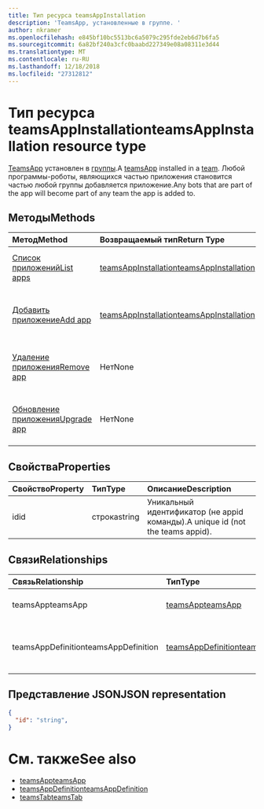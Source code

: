 ```yaml
---
title: Тип ресурса teamsAppInstallation
description: 'TeamsApp, установленные в группе. '
author: nkramer
ms.openlocfilehash: e845bf10bc5513bc6a5079c295fde2eb6d7b6fa5
ms.sourcegitcommit: 6a82bf240a3cfc0baabd227349e08a08311e3d44
ms.translationtype: MT
ms.contentlocale: ru-RU
ms.lasthandoff: 12/18/2018
ms.locfileid: "27312812"
---
```

# <a name="teamsappinstallation-resource-type"></a><span data-ttu-id="5d0db-103">Тип ресурса teamsAppInstallation</span><span class="sxs-lookup"><span data-stu-id="5d0db-103">teamsAppInstallation resource type</span></span>



<span data-ttu-id="5d0db-104">[TeamsApp](teamsapp.md) установлен в [группы](team.md).</span><span class="sxs-lookup"><span data-stu-id="5d0db-104">A [teamsApp](teamsapp.md) installed in a [team](team.md).</span></span> <span data-ttu-id="5d0db-105">Любой программы-роботы, являющихся частью приложения становится частью любой группы добавляется приложение.</span><span class="sxs-lookup"><span data-stu-id="5d0db-105">Any bots that are part of the app will become part of any team the app is added to.</span></span>

## <a name="methods"></a><span data-ttu-id="5d0db-106">Методы</span><span class="sxs-lookup"><span data-stu-id="5d0db-106">Methods</span></span>

| <span data-ttu-id="5d0db-107">Метод</span><span class="sxs-lookup"><span data-stu-id="5d0db-107">Method</span></span>       | <span data-ttu-id="5d0db-108">Возвращаемый тип</span><span class="sxs-lookup"><span data-stu-id="5d0db-108">Return Type</span></span>  |<span data-ttu-id="5d0db-109">Описание</span><span class="sxs-lookup"><span data-stu-id="5d0db-109">Description</span></span>|
|:---------------|:--------|:----------|
|[<span data-ttu-id="5d0db-110">Список приложений</span><span class="sxs-lookup"><span data-stu-id="5d0db-110">List apps</span></span>](../api/teamsappinstallation-list.md) | [<span data-ttu-id="5d0db-111">teamsAppInstallation</span><span class="sxs-lookup"><span data-stu-id="5d0db-111">teamsAppInstallation</span></span>](teamsapp.md) | <span data-ttu-id="5d0db-112">Список приложений, установленные в группе.</span><span class="sxs-lookup"><span data-stu-id="5d0db-112">Lists apps installed in a team.</span></span>|
|[<span data-ttu-id="5d0db-113">Добавить приложение</span><span class="sxs-lookup"><span data-stu-id="5d0db-113">Add app</span></span>](../api/teamsappinstallation-add.md) | [<span data-ttu-id="5d0db-114">teamsAppInstallation</span><span class="sxs-lookup"><span data-stu-id="5d0db-114">teamsAppInstallation</span></span>](teamsapp.md) | <span data-ttu-id="5d0db-115">Добавляет (установить) приложения в группу.</span><span class="sxs-lookup"><span data-stu-id="5d0db-115">Adds (installs) an app to a team.</span></span>|
|[<span data-ttu-id="5d0db-116">Удаление приложения</span><span class="sxs-lookup"><span data-stu-id="5d0db-116">Remove app</span></span>](../api/teamsappinstallation-delete.md) | <span data-ttu-id="5d0db-117">Нет</span><span class="sxs-lookup"><span data-stu-id="5d0db-117">None</span></span> | <span data-ttu-id="5d0db-118">Удаляет (удаление) приложения из группы.</span><span class="sxs-lookup"><span data-stu-id="5d0db-118">Removes (uninstalls) an app from a team.</span></span>|
|[<span data-ttu-id="5d0db-119">Обновление приложения</span><span class="sxs-lookup"><span data-stu-id="5d0db-119">Upgrade app</span></span>](../api/teamsappinstallation-delete.md) | <span data-ttu-id="5d0db-120">Нет</span><span class="sxs-lookup"><span data-stu-id="5d0db-120">None</span></span> | <span data-ttu-id="5d0db-121">Обновление до последней версии приложения.</span><span class="sxs-lookup"><span data-stu-id="5d0db-121">Upgrades to the latest version of the app.</span></span>|

## <a name="properties"></a><span data-ttu-id="5d0db-122">Свойства</span><span class="sxs-lookup"><span data-stu-id="5d0db-122">Properties</span></span>

| <span data-ttu-id="5d0db-123">Свойство</span><span class="sxs-lookup"><span data-stu-id="5d0db-123">Property</span></span>            | <span data-ttu-id="5d0db-124">Тип</span><span class="sxs-lookup"><span data-stu-id="5d0db-124">Type</span></span>     | <span data-ttu-id="5d0db-125">Описание</span><span class="sxs-lookup"><span data-stu-id="5d0db-125">Description</span></span> |
|:------------------- |:-------- |:----------- |
| <span data-ttu-id="5d0db-126">id</span><span class="sxs-lookup"><span data-stu-id="5d0db-126">id</span></span>                  | <span data-ttu-id="5d0db-127">строка</span><span class="sxs-lookup"><span data-stu-id="5d0db-127">string</span></span>   | <span data-ttu-id="5d0db-128">Уникальный идентификатор (не appid команды).</span><span class="sxs-lookup"><span data-stu-id="5d0db-128">A unique id (not the teams appid).</span></span> |

## <a name="relationships"></a><span data-ttu-id="5d0db-129">Связи</span><span class="sxs-lookup"><span data-stu-id="5d0db-129">Relationships</span></span>

| <span data-ttu-id="5d0db-130">Связь</span><span class="sxs-lookup"><span data-stu-id="5d0db-130">Relationship</span></span>   | <span data-ttu-id="5d0db-131">Тип</span><span class="sxs-lookup"><span data-stu-id="5d0db-131">Type</span></span>    | <span data-ttu-id="5d0db-132">Описание</span><span class="sxs-lookup"><span data-stu-id="5d0db-132">Description</span></span> |
|:---------------|:--------|:----------|
|<span data-ttu-id="5d0db-133">teamsApp</span><span class="sxs-lookup"><span data-stu-id="5d0db-133">teamsApp</span></span>|[<span data-ttu-id="5d0db-134">teamsApp</span><span class="sxs-lookup"><span data-stu-id="5d0db-134">teamsApp</span></span>](teamsapp.md)| <span data-ttu-id="5d0db-135">Приложения, которая устанавливается.</span><span class="sxs-lookup"><span data-stu-id="5d0db-135">The app that is installed.</span></span> |
|<span data-ttu-id="5d0db-136">teamsAppDefinition</span><span class="sxs-lookup"><span data-stu-id="5d0db-136">teamsAppDefinition</span></span>|[<span data-ttu-id="5d0db-137">teamsAppDefinition</span><span class="sxs-lookup"><span data-stu-id="5d0db-137">teamsAppDefinition</span></span>](teamsapp.md)| <span data-ttu-id="5d0db-138">Подробные сведения о данной версии приложения.</span><span class="sxs-lookup"><span data-stu-id="5d0db-138">The details of this version of the app.</span></span> |

## <a name="json-representation"></a><span data-ttu-id="5d0db-139">Представление JSON</span><span class="sxs-lookup"><span data-stu-id="5d0db-139">JSON representation</span></span>

<!-- {
  "blockType": "resource",
  "@odata.type": "microsoft.graph.teamsAppInstallation",
  "baseType": "microsoft.graph.entity"
}-->

```json
{
  "id": "string",
}
```

# <a name="see-also"></a><span data-ttu-id="5d0db-140">См. также</span><span class="sxs-lookup"><span data-stu-id="5d0db-140">See also</span></span>

- [<span data-ttu-id="5d0db-141">teamsApp</span><span class="sxs-lookup"><span data-stu-id="5d0db-141">teamsApp</span></span>](teamsapp.md)
- [<span data-ttu-id="5d0db-142">teamsAppDefinition</span><span class="sxs-lookup"><span data-stu-id="5d0db-142">teamsAppDefinition</span></span>](teamsappdefinition.md)
- [<span data-ttu-id="5d0db-143">teamsTab</span><span class="sxs-lookup"><span data-stu-id="5d0db-143">teamsTab</span></span>](../resources/teamstab.md)


<!-- uuid: 8fcb5dbc-d5aa-4681-8e31-b001d5168d79
2015-10-25 14:57:30 UTC -->
<!-- {
  "type": "#page.annotation",
  "description": "teamsApp resource",
  "keywords": "",
  "section": "documentation",
  "tocPath": ""
}-->

